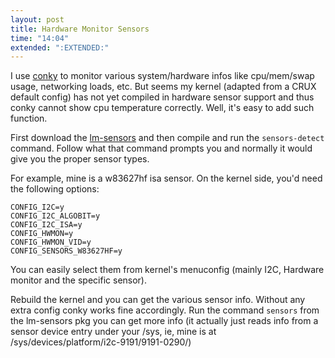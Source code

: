 ```yaml
---
layout: post
title: Hardware Monitor Sensors
time: "14:04"
extended: ":EXTENDED:"
---
```


I use [conky](http://conky.sourceforge.net)
to monitor various system/hardware infos like cpu/mem/swap
usage, networking loads, etc.  But seems my kernel (adapted from a CRUX
default config) has not yet compiled in hardware sensor support
and thus conky cannot
show cpu temperature correctly.  Well, it's easy to add such function.

First download the [lm-sensors](http://secure.netroedge.com/~lm78/)
and then compile and run the
`sensors-detect` command.  Follow what that command prompts you and normally
it would give you the proper sensor types.

For example, mine is a w83627hf isa sensor.  On the kernel side, you'd need
the following options:

	CONFIG_I2C=y
	CONFIG_I2C_ALGOBIT=y
	CONFIG_I2C_ISA=y
	CONFIG_HWMON=y
	CONFIG_HWMON_VID=y
	CONFIG_SENSORS_W83627HF=y

You can easily select them from kernel's menuconfig (mainly I2C, Hardware
monitor and the specific sensor).

Rebuild the kernel and you can get the various sensor info.  Without any
extra config conky works fine accordingly.  Run the command `sensors` from
the lm-sensors pkg you can get more info (it actually just reads info from
a sensor device entry under your /sys, ie, mine is at
/sys/devices/platform/i2c-9191/9191-0290/)



